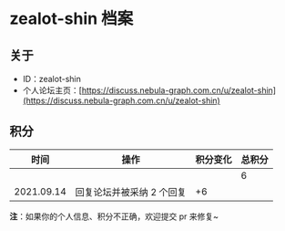 # zealot-shin 档案

## 关于

- ID：zealot-shin
- 个人论坛主页：[https://discuss.nebula-graph.com.cn/u/zealot-shin](https://discuss.nebula-graph.com.cn/u/zealot-shin)

## 积分

| 时间 | 操作 | 积分变化 | 总积分  |
| --- | --- | --- | --- |
|  |  |  | 6 |
| 2021.09.14 | 回复论坛并被采纳 2 个回复 | +6 |  |

**注**：如果你的个人信息、积分不正确，欢迎提交 pr 来修复~